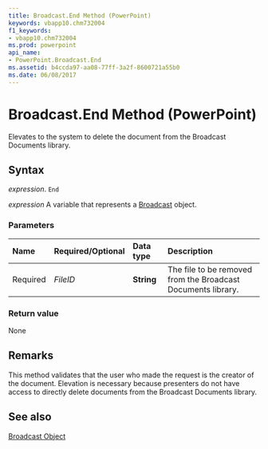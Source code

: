 ```yaml
---
title: Broadcast.End Method (PowerPoint)
keywords: vbapp10.chm732004
f1_keywords:
- vbapp10.chm732004
ms.prod: powerpoint
api_name:
- PowerPoint.Broadcast.End
ms.assetid: b4ccda97-aa08-77ff-3a2f-8600721a55b0
ms.date: 06/08/2017
---
```



# Broadcast.End Method (PowerPoint)

Elevates to the system to delete the document from the Broadcast Documents library. 


## Syntax

 _expression_. `End`

 _expression_ A variable that represents a [Broadcast](./PowerPoint.Broadcast.md) object.


### Parameters



|Name|Required/Optional|Data type|Description|
|:-----|:-----|:-----|:-----|
|Required| _FileID_|**String**|The file to be removed from the Broadcast Documents library.|

### Return value

None


## Remarks

This method validates that the user who made the request is the creator of the document. Elevation is necessary because presenters do not have access to directly delete documents from the Broadcast Documents library.


## See also


[Broadcast Object](PowerPoint.Broadcast.md)

